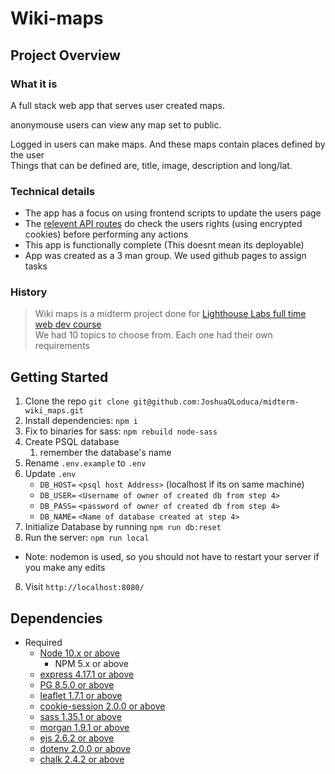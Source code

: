 Wiki-maps
=========

## Project Overview
### What it is
A full stack web app that serves user created maps.

anonymouse users can view any map set to public.

Logged in users can make maps. And these maps contain places defined by the user\
Things that can be defined are, title, image, description and long/lat.

### Technical details
* The app has a focus on using frontend scripts to update the users page
* The [relevent API routes](/tree/main/routes/api/user) do check the users rights (using encrypted cookies) before performing any actions
* This app is functionally complete (This doesnt mean its deployable)
* App was created as a 3 man group. We used github pages to assign tasks


### History
>Wiki maps is a midterm project done for [Lighthouse Labs full time web dev course](https://www.lighthouselabs.ca/en/web-development-bootcamp?gclid=CjwKCAiAx8KQBhAGEiwAD3EiP9K5uhrRFugeZydQWBfMfKlzszrgM5eBmYdxEhY6g8nt6hOxNGgqkxoCkQEQAvD_BwE)\
We had 10 topics to choose from.
Each one had their own requirements


## Getting Started

1. Clone the repo `git clone git@github.com:JoshuaOLoduca/midterm-wiki_maps.git` 
2. Install dependencies: `npm i`
3. Fix to binaries for sass: `npm rebuild node-sass`
4. Create PSQL database
    1. remember the database's name
5. Rename `.env.example` to `.env`
6. Update `.env`
    * `DB_HOST=` `<psql host Address>` (localhost if its on same machine)
    * `DB_USER=` `<Username of owner of created db from step 4>`
    * `DB_PASS=` `<password of owner of created db from step 4>`
    * `DB_NAME=` `<Name of database created at step 4>`
7. Initialize Database by running `npm run db:reset`
7. Run the server: `npm run local`
  - Note: nodemon is used, so you should not have to restart your server if you make any edits
8. Visit `http://localhost:8080/`

## Dependencies

- Required
  - [Node 10.x or above](https://nodejs.org/en/)
    - NPM 5.x or above
  - [express 4.17.1 or above](https://www.npmjs.com/package/express)
  - [PG 8.5.0 or above](https://www.npmjs.com/package/pg)
  - [leaflet 1.7.1 or above](http://leafletjs.com/)
  - [cookie-session 2.0.0 or above](https://www.npmjs.com/package/cookie-session)
  - [sass 1.35.1 or above](https://www.npmjs.com/package/sass)
  - [morgan 1.9.1 or above](https://www.npmjs.com/package/morgan)
  - [ejs 2.6.2 or above](https://www.npmjs.com/package/ejs)
  - [dotenv 2.0.0 or above](https://www.npmjs.com/package/dotenv)
  - [chalk 2.4.2 or above](https://www.npmjs.com/package/chalk)
